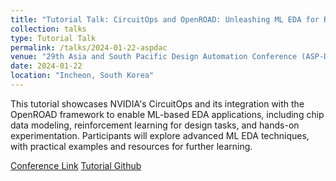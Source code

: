 ```yaml
---
title: "Tutorial Talk: CircuitOps and OpenROAD: Unleashing ML EDA for Research and Education"
collection: talks
type: Tutorial Talk
permalink: /talks/2024-01-22-aspdac
venue: "29th Asia and South Pacific Design Automation Conference (ASP-DAC)"
date: 2024-01-22
location: "Incheon, South Korea"
---
```


This tutorial showcases NVIDIA's CircuitOps and its integration with the OpenROAD framework to enable ML-based EDA applications, including chip data modeling, reinforcement learning for design tasks, and hands-on experimentation. Participants will explore advanced ML EDA techniques, with practical examples and resources for further learning.

[Conference Link](https://www.aspdac.com/aspdac2024/tutorial/index.html)
[Tutorial Github](https://github.com/ASU-VDA-Lab/ASP-DAC24-Tutorial)
